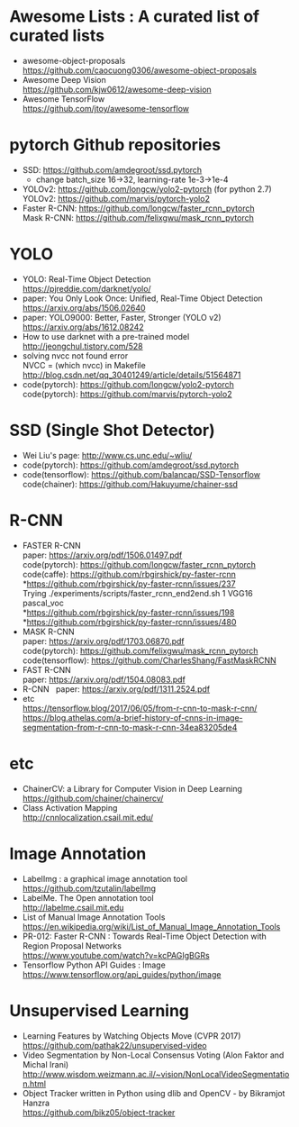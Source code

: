
# Awesome Lists : A curated list of curated lists
- awesome-object-proposals  
  https://github.com/caocuong0306/awesome-object-proposals
- Awesome Deep Vision  
  https://github.com/kjw0612/awesome-deep-vision
- Awesome TensorFlow  
  https://github.com/jtoy/awesome-tensorflow

# pytorch Github repositories
- SSD: https://github.com/amdegroot/ssd.pytorch  
  * change batch_size 16->32, learning-rate 1e-3->1e-4
- YOLOv2: https://github.com/longcw/yolo2-pytorch (for python 2.7)  
  YOLOv2: https://github.com/marvis/pytorch-yolo2  
- Faster R-CNN: https://github.com/longcw/faster_rcnn_pytorch  
  Mask R-CNN: https://github.com/felixgwu/mask_rcnn_pytorch  

# YOLO
- YOLO: Real-Time Object Detection  
  https://pjreddie.com/darknet/yolo/
- paper: You Only Look Once: Unified, Real-Time Object Detection  
  https://arxiv.org/abs/1506.02640
- paper: YOLO9000: Better, Faster, Stronger (YOLO v2)  
  https://arxiv.org/abs/1612.08242
- How to use darknet with a pre-trained model  
  http://jeongchul.tistory.com/528
- solving nvcc not found error  
  NVCC = (which nvcc) in Makefile  
  http://blog.csdn.net/qq_30401249/article/details/51564871
- code(pytorch): https://github.com/longcw/yolo2-pytorch  
  code(pytorch): https://github.com/marvis/pytorch-yolo2  

# SSD (Single Shot Detector)
- Wei Liu's page: http://www.cs.unc.edu/~wliu/  
- code(pytorch): https://github.com/amdegroot/ssd.pytorch  
- code(tensorflow): https://github.com/balancap/SSD-Tensorflow  
  code(chainer): https://github.com/Hakuyume/chainer-ssd

# R-CNN
- FASTER R-CNN  
  paper: https://arxiv.org/pdf/1506.01497.pdf  
  code(pytorch): https://github.com/longcw/faster_rcnn_pytorch  
  code(caffe): https://github.com/rbgirshick/py-faster-rcnn  
    *https://github.com/rbgirshick/py-faster-rcnn/issues/237  
    Trying ./experiments/scripts/faster_rcnn_end2end.sh 1 VGG16 pascal_voc  
    *https://github.com/rbgirshick/py-faster-rcnn/issues/198  
    *https://github.com/rbgirshick/py-faster-rcnn/issues/480  
- MASK R-CNN  
  paper: https://arxiv.org/pdf/1703.06870.pdf  
  code(pytorch): https://github.com/felixgwu/mask_rcnn_pytorch  
  code(tensorflow): https://github.com/CharlesShang/FastMaskRCNN  
- FAST R-CNN  
  paper: https://arxiv.org/pdf/1504.08083.pdf  
- R-CNN  
  paper: https://arxiv.org/pdf/1311.2524.pdf  
- etc  
  https://tensorflow.blog/2017/06/05/from-r-cnn-to-mask-r-cnn/  
  https://blog.athelas.com/a-brief-history-of-cnns-in-image-segmentation-from-r-cnn-to-mask-r-cnn-34ea83205de4  
  
# etc  
- ChainerCV: a Library for Computer Vision in Deep Learning  
  https://github.com/chainer/chainercv/  
- Class Activation Mapping  
  http://cnnlocalization.csail.mit.edu/  
  
# Image Annotation
- LabelImg : a graphical image annotation tool  
  https://github.com/tzutalin/labelImg
- LabelMe. The Open annotation tool  
  http://labelme.csail.mit.edu
- List of Manual Image Annotation Tools  
  https://en.wikipedia.org/wiki/List_of_Manual_Image_Annotation_Tools
- PR-012: Faster R-CNN : Towards Real-Time Object Detection with Region Proposal Networks  
  https://www.youtube.com/watch?v=kcPAGIgBGRs
- Tensorflow Python API Guides : Image  
  https://www.tensorflow.org/api_guides/python/image  
  
# Unsupervised Learning
- Learning Features by Watching Objects Move (CVPR 2017)  
  https://github.com/pathak22/unsupervised-video  
- Video Segmentation by Non-Local Consensus Voting (Alon Faktor and Michal Irani)  
  http://www.wisdom.weizmann.ac.il/~vision/NonLocalVideoSegmentation.html
- Object Tracker written in Python using dlib and OpenCV - by Bikramjot Hanzra  
  https://github.com/bikz05/object-tracker  
